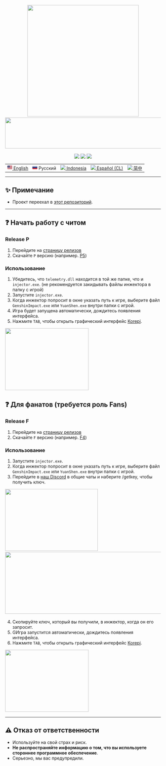 <p align="center">
  <a href="#"><img width="360" height="360" src="https://media.discordapp.net/attachments/1033549666769449002/1107009612210765955/matches.png"></a>
  <a href="#"><img width="650" height="100" src="https://share.creavite.co/FBkHy3zbN4CgWCr0.gif"></a>
</p>

<p align="center">
	<a href="https://github.com/Korepi/keyauth-cpp-library/releases"><img src="https://img.shields.io/github/downloads/Korepi/keyauth-cpp-library/total.svg?style=for-the-badge&color=darkcyan"></a>
	<a href="https://github.com/Korepi/Korepi/graphs/contributors"><img src="https://img.shields.io/github/contributors/Korepi/Korepi?style=for-the-badge&color=darkcyan"></a>
	<a href="https://discord.gg/cottonbuds"><img src="https://img.shields.io/discord/440536354544156683?label=Discord&logo=discord&style=for-the-badge&color=darkviolet"></a>
</p>

<div align="center">
<table>
  <tr>
    <td valign="center"><a href="README.md"><img src="https://github.com/twitter/twemoji/blob/master/assets/svg/1f1fa-1f1f8.svg" width="16"/> English</td>
    <td valign="center"><img src="https://github.com/twitter/twemoji/blob/master/assets/svg/1f1f7-1f1fa.svg" width="16"/> Русский</a></td>
    <td valign="center"><a href="README_id-id.md"><img src="https://em-content.zobj.net/thumbs/120/twitter/351/flag-indonesia_1f1ee-1f1e9.png" width="16"/> Indonesia</td>
    <td valign="center"><a href="README_es-cl.md"><img src="https://twemoji.maxcdn.com/v/13.0.0/svg/1f1e8-1f1f1.svg" width="16"/> Español (CL)</td>
    <td valign="center"><a href="README_zh-cn.md"><img src="https://em-content.zobj.net/thumbs/120/twitter/351/flag-china_1f1e8-1f1f3.png" width="16"/> 简中</a></td>    
  </tr>
</table>
</div>

---

## ✨ Примечание
- Проект переехал в [этот репозиторий](https://github.com/Korepi/Korepi-Private-Repo).

---

## ❓ Начать работу с читом

### Release P
1. Перейдите на [страницу релизов](https://github.com/Korepi/keyauth-cpp-library/releases)
2. Скачайте `P` версию (например. [P5](https://github.com/Korepi/keyauth-cpp-library/releases/tag/P5))

### Использование
1. Убедитесь, что `telemetry.dll` находится в той же папке, что и `injector.exe`. (не рекомендуется закидывать файлы инжектора в папку с игрой)
2. Запустите `injector.exe`.
3. Когда инжектор попросит в окне указать путь к игре, выберите файл `GenshinImpact.exe` или `YuanShen.exe` внутри папки с игрой.
4. Игра будет запущена автоматически, дождитесь появления интерфейса.
5. Нажмите `TAB`, чтобы открыть графический интерфейс [Korepi](https://github.com/Korepi/Korepi).

<a href="#"><img width="270" height="200" src="https://images.drivereasy.com/wp-content/uploads/2018/09/img_5ba9fcbbcb694.png"></a>

## ❓ Для фанатов (требуется роль Fans)

### Release F
1. Перейдите на [страницу релизов](https://github.com/Korepi/keyauth-cpp-library/releases)
2. Скачайте `F` версию (например. [F4](https://github.com/Korepi/keyauth-cpp-library/releases/tag/F4))

### Использование
1. Запустите `injector.exe`.
2. Когда инжектор попросит в окне указать путь к игре, выберите файл `GenshinImpact.exe` или `YuanShen.exe` внутри папки с игрой.
3. Перейдите в [наш Discord](https://discord.gg/cottonbuds) в общие чаты и наберите /getkey, чтобы получить ключ.

<a href="#"><img width="300" height="200" src="https://cdn.discordapp.com/attachments/1126893908597669989/1128329159559622676/image.png"></a>
<a href="#"><img width="700" height="200" src="https://media.discordapp.net/attachments/1126893908597669989/1128329417521889350/Untitled.png"></a>

4. Скопируйте ключ, который вы получили, в инжектор, когда он его запросит.
5. GИгра запустится автоматически, дождитесь появления интерфейса.
6. Нажмите `TAB`, чтобы открыть графический интерфейс [Korepi](https://github.com/Korepi/Korepi).

<a href="#"><img width="270" height="200" src="https://images.drivereasy.com/wp-content/uploads/2018/09/img_5ba9fcbbcb694.png"></a>

---
## ⚠ Отказ от ответственности
- Используйте на свой страх и риск.
- **Не распространяйте информацию о том, что вы используете стороннее программное обеспечение**.
- Серьезно, мы вас предупредили.


<!-- Перевод выполнен: QweRez (qwerezon) -->
<!-- Правки: NONE NONE -->
